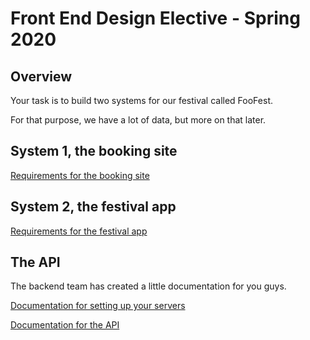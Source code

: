 # Front End Design Elective - Spring 2020

## Overview

Your task is to build two systems for our festival called FooFest.

For that purpose, we have a lot of data, but more on that later.

## System 1, the booking site

[Requirements for the booking site](FORM-REQUIREMENTS.md)

## System 2, the festival app

[Requirements for the festival app](APP-REQUIREMENTS.md)

## The API

The backend team has created a little documentation for you guys.

[Documentation for setting up your servers](DEPLOYMENT.md)

[Documentation for the API](https://jonasholbech.github.io/Frontend-Exam-Spring-2022-API-Docs/)
